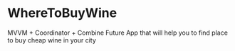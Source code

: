 # WhereToBuyWine
MVVM + Coordinator + Combine
Future App that will help you to find place to buy cheap wine in your city
